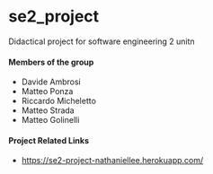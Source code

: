 # se2_project
Didactical project for software engineering 2 unitn

#### Members of the group
* Davide Ambrosi
* Matteo Ponza
* Riccardo Micheletto
* Matteo Strada
* Matteo Golinelli

#### Project Related Links
* https://se2-project-nathaniellee.herokuapp.com/
